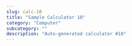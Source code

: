 ```yaml
---
slug: calc-10
title: "Sample Calculator 10"
category: "Computer"
subcategory: ""
description: "Auto-generated calculator #10"
---
```


